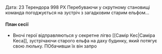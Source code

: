 Дата: 23 Терендора 998 РХ
Перебуваючи у скрутному становищі команда погоджується на зустріч з загадковим старим ельфом...

#### План сесії
- Вночі герої відправляються у секретне лігво [[Самір Кес|Саміра Кеса]], зустрічаючи старого ельфа на даху будинку, який потягує свою люльку. ПОбачивши їх він запро